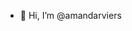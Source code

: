 - 👋 Hi, I’m @amandarviers

<!---
amandarviers/amandarviers is a ✨ special ✨ repository because its `README.md` (this file) appears on your GitHub profile.
You can click the Preview link to take a look at your changes.
--->
